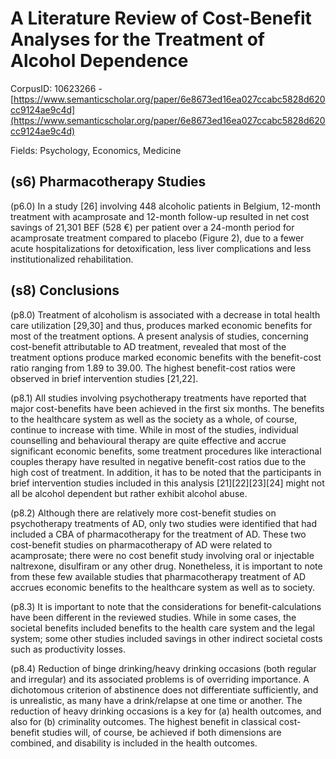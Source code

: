 # A Literature Review of Cost-Benefit Analyses for the Treatment of Alcohol Dependence

CorpusID: 10623266 - [https://www.semanticscholar.org/paper/6e8673ed16ea027ccabc5828d620cc9124ae9c4d](https://www.semanticscholar.org/paper/6e8673ed16ea027ccabc5828d620cc9124ae9c4d)

Fields: Psychology, Economics, Medicine

## (s6) Pharmacotherapy Studies
(p6.0) In a study [26] involving 448 alcoholic patients in Belgium, 12-month treatment with acamprosate and 12-month follow-up resulted in net cost savings of 21,301 BEF (528 €) per patient over a 24-month period for acamprosate treatment compared to placebo (Figure 2), due to a fewer acute hospitalizations for detoxification, less liver complications and less institutionalized rehabilitation.
## (s8) Conclusions
(p8.0) Treatment of alcoholism is associated with a decrease in total health care utilization [29,30] and thus, produces marked economic benefits for most of the treatment options. A present analysis of studies, concerning cost-benefit attributable to AD treatment, revealed that most of the treatment options produce marked economic benefits with the benefit-cost ratio ranging from 1.89 to 39.00. The highest benefit-cost ratios were observed in brief intervention studies [21,22].

(p8.1) All studies involving psychotherapy treatments have reported that major cost-benefits have been achieved in the first six months. The benefits to the healthcare system as well as the society as a whole, of course, continue to increase with time. While in most of the studies, individual counselling and behavioural therapy are quite effective and accrue significant economic benefits, some treatment procedures like interactional couples therapy have resulted in negative benefit-cost ratios due to the high cost of treatment. In addition, it has to be noted that the participants in brief intervention studies included in this analysis [21][22][23][24] might not all be alcohol dependent but rather exhibit alcohol abuse.

(p8.2) Although there are relatively more cost-benefit studies on psychotherapy treatments of AD, only two studies were identified that had included a CBA of pharmacotherapy for the treatment of AD. These two cost-benefit studies on pharmacotherapy of AD were related to acamprosate; there were no cost benefit study involving oral or injectable naltrexone, disulfiram or any other drug. Nonetheless, it is important to note from these few available studies that pharmacotherapy treatment of AD accrues economic benefits to the healthcare system as well as to society.

(p8.3) It is important to note that the considerations for benefit-calculations have been different in the reviewed studies. While in some cases, the societal benefits included benefits to the health care system and the legal system; some other studies included savings in other indirect societal costs such as productivity losses.

(p8.4) Reduction of binge drinking/heavy drinking occasions (both regular and irregular) and its associated problems is of overriding importance. A dichotomous criterion of abstinence does not differentiate sufficiently, and is unrealistic, as many have a drink/relapse at one time or another. The reduction of heavy drinking occasions is a key for (a) health outcomes, and also for (b) criminality outcomes. The highest benefit in classical cost-benefit studies will, of course, be achieved if both dimensions are combined, and disability is included in the health outcomes.
